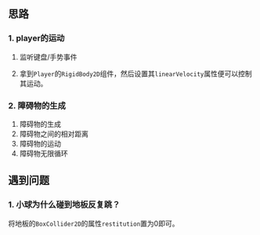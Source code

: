 ## 思路

### 1. player的运动

1. 监听键盘/手势事件

2. 拿到`Player`的`RigidBody2D`组件，然后设置其`linearVelocity`属性便可以控制其运动。

### 2. 障碍物的生成

1. 障碍物的生成
2. 障碍物之间的相对距离
3. 障碍物的运动
4. 障碍物无限循环

## 遇到问题

### 1. 小球为什么碰到地板反复跳？

将地板的`BoxCollider2D`的属性`restitution`置为0即可。